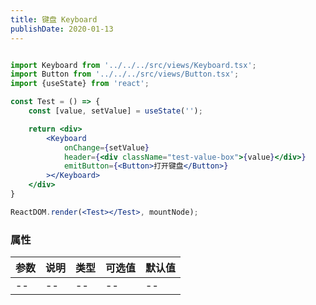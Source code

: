```yaml
---
title: 键盘 Keyboard
publishDate: 2020-01-13
---
```


```jsx

import Keyboard from '../../../src/views/Keyboard.tsx';
import Button from '../../../src/views/Button.tsx';
import {useState} from 'react';

const Test = () => {
    const [value, setValue] = useState('');

    return <div>
        <Keyboard
            onChange={setValue}
            header={<div className="test-value-box">{value}</div>}
            emitButton={<Button>打开键盘</Button>}
        ></Keyboard>
    </div>
}

ReactDOM.render(<Test></Test>, mountNode);
```

### 属性

| 参数 | 说明 | 类型 | 可选值 | 默认值 |
| ---- | ---- | ---- | ------ | ------ |
| --   | --   | --   | --     | --     |